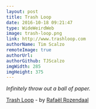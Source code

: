 ```yaml
---
layout: post
title: Trash Loop
date: 2016-10-18 09:21:47
type: WideWeirdWeb
image: trash-loop.png
link: http://www.trashloop.com
authorName: Tim Scalzo
remoteImage: true
authorUrl: 
authorGithub: TJScalzo
imgWidth: 285
imgHeight: 375
---
```


_Infinitely throw out a ball of paper._



[Trash Loop](http://www.trashloop.com) - by [Rafaël Rozendaal](http://www.newrafael.com/bio)
